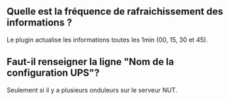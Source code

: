 ## Quelle est la fréquence de rafraichissement des informations ? ## 
Le plugin actualise les informations toutes les 1min (00, 15, 30 et 45).

## Faut-il renseigner la ligne "Nom de la configuration UPS"? ##
Seulement si il y a plusieurs onduleurs sur le serveur NUT.
